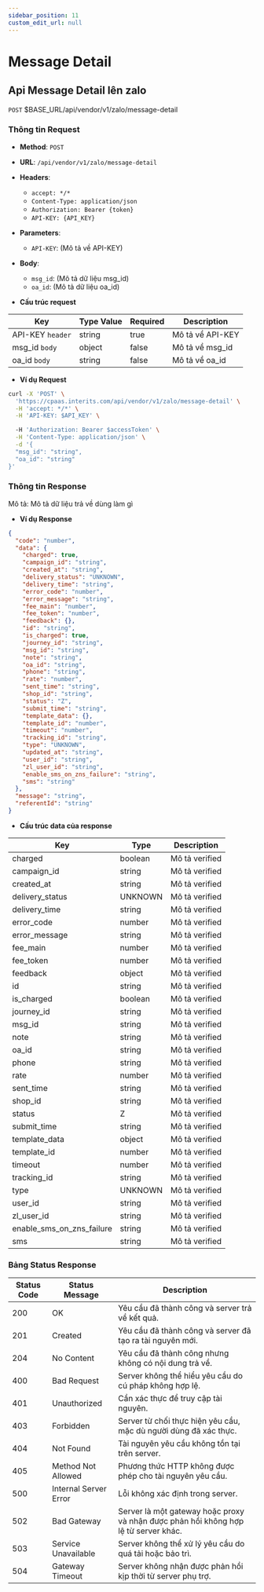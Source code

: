 ```yaml
---
sidebar_position: 11
custom_edit_url: null
---
```


# Message Detail

## Api Message Detail lên zalo

`POST` $BASE_URL/api/vendor/v1/zalo/message-detail

### Thông tin Request

- **Method**: `POST`
- **URL**: `/api/vendor/v1/zalo/message-detail`
- **Headers**: 
  - `accept: */*`
  - `Content-Type: application/json`
  - `Authorization: Bearer {token}`
  - `API-KEY: {API_KEY}`
- **Parameters**:
  - `API-KEY`: (Mô tả về API-KEY)
- **Body**:
  - `msg_id`: (Mô tả dữ liệu msg_id)
  - `oa_id`: (Mô tả dữ liệu oa_id)

- **Cấu trúc request**

| Key          | Type Value            |     Required    | Description   |
|------------- |-----------------------|-----------------|---------------               |
| API-KEY `header`       | string                | true            |    Mô tả về API-KEY         |
| msg_id `body`         | object                | false            |     Mô tả về msg_id      |
| oa_id `body`         | string                | false            |     Mô tả về oa_id         |

- **Ví dụ Request**

```bash
curl -X 'POST' \
  'https://cpaas.interits.com/api/vendor/v1/zalo/message-detail' \
  -H 'accept: */*' \
  -H 'API-KEY: $API_KEY' \

  -H 'Authorization: Bearer $accessToken' \
  -H 'Content-Type: application/json' \
  -d '{
  "msg_id": "string",
  "oa_id": "string"
}'
```

### Thông tin Response

Mô tả: Mô tả dữ liệu trả về dùng làm gì 

- **Ví dụ Response**

```json
{
  "code": "number",
  "data": {
    "charged": true,
    "campaign_id": "string",
    "created_at": "string",
    "delivery_status": "UNKNOWN",
    "delivery_time": "string",
    "error_code": "number",
    "error_message": "string",
    "fee_main": "number",
    "fee_token": "number",
    "feedback": {},
    "id": "string",
    "is_charged": true,
    "journey_id": "string",
    "msg_id": "string",
    "note": "string",
    "oa_id": "string",
    "phone": "string",
    "rate": "number",
    "sent_time": "string",
    "shop_id": "string",
    "status": "Z",
    "submit_time": "string",
    "template_data": {},
    "template_id": "number",
    "timeout": "number",
    "tracking_id": "string",
    "type": "UNKNOWN",
    "updated_at": "string",
    "user_id": "string",
    "zl_user_id": "string",
    "enable_sms_on_zns_failure": "string",
    "sms": "string"
  },
  "message": "string",
  "referentId": "string"
}
```

- **Cấu trúc data của response**

| Key          | Type            |    Description       |
|------------- |-----------------|-------------------|
| charged     | boolean         |    Mô tả verified   |
| campaign_id     | string         |    Mô tả verified   |
| created_at     | string         |    Mô tả verified   |
| delivery_status     | UNKNOWN         |    Mô tả verified   |
| delivery_time     | string         |    Mô tả verified   |
| error_code     | number         |    Mô tả verified   |
| error_message     | string         |    Mô tả verified   |
| fee_main     | number         |    Mô tả verified   |
| fee_token     | number         |    Mô tả verified   |
| feedback     | object         |    Mô tả verified   |
| id     | string         |    Mô tả verified   |
| is_charged     | boolean         |    Mô tả verified   |
| journey_id     | string         |    Mô tả verified   |
| msg_id     | string         |    Mô tả verified   |
| note     | string         |    Mô tả verified   |
| oa_id     | string         |    Mô tả verified   |
| phone     | string         |    Mô tả verified   |
| rate     | number         |    Mô tả verified   |
| sent_time     | string         |    Mô tả verified   |
| shop_id     | string         |    Mô tả verified   |
| status     | Z         |    Mô tả verified   |
| submit_time     | string         |    Mô tả verified   |
| template_data     | object         |    Mô tả verified   |
| template_id     | number         |    Mô tả verified   |
| timeout     | number         |    Mô tả verified   |
| tracking_id     | string         |    Mô tả verified   |
| type     | UNKNOWN         |    Mô tả verified   |
| user_id     | string         |    Mô tả verified   |
| zl_user_id     | string         |    Mô tả verified   |
| enable_sms_on_zns_failure     | string         |    Mô tả verified   |
| sms     | string         |    Mô tả verified   |



### Bảng Status Response

| Status Code | Status Message            | Description                                                                 |
|-------------|---------------------------|-----------------------------------------------------------------------------|
| 200         | OK                        | Yêu cầu đã thành công và server trả về kết quả.                           |
| 201         | Created                   | Yêu cầu đã thành công và server đã tạo ra tài nguyên mới.                  |
| 204         | No Content                | Yêu cầu đã thành công nhưng không có nội dung trả về.                      |
| 400         | Bad Request               | Server không thể hiểu yêu cầu do cú pháp không hợp lệ.                    |
| 401         | Unauthorized              | Cần xác thực để truy cập tài nguyên.                                       |
| 403         | Forbidden                 | Server từ chối thực hiện yêu cầu, mặc dù người dùng đã xác thực.           |
| 404         | Not Found                 | Tài nguyên yêu cầu không tồn tại trên server.                              |
| 405         | Method Not Allowed         | Phương thức HTTP không được phép cho tài nguyên yêu cầu.                   |
| 500         | Internal Server Error     | Lỗi không xác định trong server.                                            |
| 502         | Bad Gateway               | Server là một gateway hoặc proxy và nhận được phản hồi không hợp lệ từ server khác. |
| 503         | Service Unavailable       | Server không thể xử lý yêu cầu do quá tải hoặc bảo trì.                    |
| 504         | Gateway Timeout           | Server không nhận được phản hồi kịp thời từ server phụ trợ.                |



